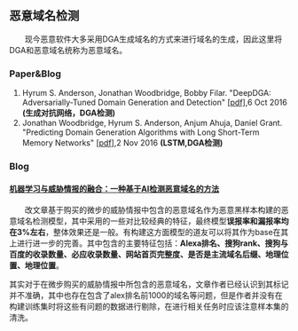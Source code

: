 ## 恶意域名检测

 &emsp;&emsp;现今恶意软件大多采用DGA生成域名的方式来进行域名的生成，因此这里将DGA和恶意域名统称为恶意域名。

### Paper&Blog

1. Hyrum S. Anderson, Jonathan Woodbridge, Bobby Filar. "DeepDGA: Adversarially-Tuned Domain Generation and Detection" [[pdf\]](https://arxiv.org/abs/1610.01969),6 Oct 2016 **(生成对抗网络，DGA检测)** 
2. Jonathan Woodbridge, Hyrum S. Anderson, Anjum Ahuja, Daniel Grant. "Predicting Domain Generation Algorithms with Long Short-Term Memory Networks" [[pdf\]](https://arxiv.org/abs/1611.00791),2 Nov 2016 **(LSTM,DGA检测)**

### Blog

#### [机器学习与威胁情报的融合：一种基于AI检测恶意域名的方法](https://www.freebuf.com/articles/es/187451.html)

  &emsp;&emsp;改文章基于购买的微步的威胁情报中包含的恶意域名作为恶意黑样本构建的恶意域名检测模型，其中采用的一些对比较经典的特征，最终模型**误报率和漏报率均在3%左右**，整体效果还是一般。有构建这方面模型的道友可以将其作为base在其上进行进一步的完善。其中包含的主要特征包括：**Alexa排名、搜狗rank、搜狗与百度的收录数量、必应收录数量、网站首页完整度、是否是主流域名后缀、地理位置、地理位置**。

  其实对于在微步购买的威胁情报中所包含的恶意域名，文章作者已经认识到其标记并不准确，其中也存在包含了alex排名前1000的域名等问题，但是作者并没有在构建训练集时将这些有问题的数据进行剔除，在进行相关任务时应该注意样本集的清洗。

